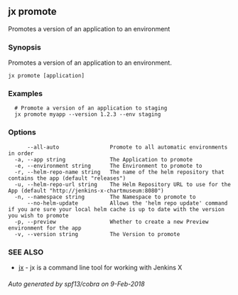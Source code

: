 ## jx promote

Promotes a version of an application to an environment

### Synopsis


Promotes a version of an application to an environment.

```
jx promote [application]
```

### Examples

```
  # Promote a version of an application to staging
  jx promote myapp --version 1.2.3 --env staging
```

### Options

```
      --all-auto                Promote to all automatic environments in order
  -a, --app string              The Application to promote
  -e, --environment string      The Environment to promote to
  -r, --helm-repo-name string   The name of the helm repository that contains the app (default "releases")
  -u, --helm-repo-url string    The Helm Repository URL to use for the App (default "http://jenkins-x-chartmuseum:8080")
  -n, --namespace string        The Namespace to promote to
      --no-helm-update          Allows the 'helm repo update' command if you are sure your local helm cache is up to date with the version you wish to promote
  -p, --preview                 Whether to create a new Preview environment for the app
  -v, --version string          The Version to promote
```

### SEE ALSO
* [jx](jx.md)	 - jx is a command line tool for working with Jenkins X

###### Auto generated by spf13/cobra on 9-Feb-2018
